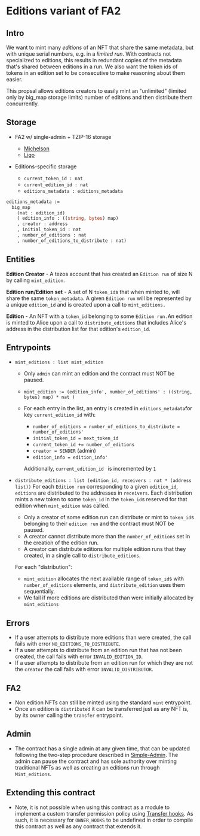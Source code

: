 # Editions variant of FA2

## Intro

We want to mint many _editions_ of an NFT that share the same metadata,
but with unique serial numbers, e.g. in a _limited run_.
With contracts not specialized to editions, this results in redundant copies of the metadata that's shared between editions in a run.
We also want the token ids of tokens in an edition set to be consecutive to make reasoning about them easier. 

This propsal allows editions creators to easily mint an "unlimited" (limited only by big_map storage limits) number of editions and then distribute them concurrently. 

## Storage

- FA2 w/ single-admin + TZIP-16 storage
  + [Michelson](../../../../bin/fa2_multi_nft_asset.tz)
  + [Ligo](../nft/fa2_multi_nft_asset_simple_admin.mligo)

- Editions-specific storage
  + `current_token_id : nat`
  + `current_edition_id : nat`
  + `editions_metadata : editions_metadata`

```ocaml
editions_metadata :=
  big_map
    (nat : edition_id)
    ( edition_info : ((string, bytes) map)
    , creator : address 
    , initial_token_id : nat
    , number_of_editions : nat
    , number_of_editions_to_distribute : nat)
```

## Entities

**Edition Creator** - A tezos account that has created an `Edition run` of size N by calling `mint_edition`.

**Edition run/Edition set** - A set of N `token_id`s that when minted to, will share the same `token_metadata`. A given `Edition run` will be represented by a unique `edition_id` and is created upon a call to `mint_editions.`

**Edition** - An NFT with a `token_id` belonging to some `Edition run.`An edition is minted to Alice upon a call to `distribute_editions` that includes Alice's address in the distribution list for that edition's `edition_id`. 

## Entrypoints

- `mint_editions : list mint_edition`
  + Only `admin` can mint an edition and the contract must NOT be paused.
  + `mint_edition := (edition_info', number_of_editions' : ((string, bytes) map) * nat )`
  + For each entry in the list, an entry is created in `editions_metadata`for key `current_edition_id`
    with:
    * `number_of_editions = number_of_editions_to_distribute = number_of_editions'`
    * `initial_token_id = next_token_id`
    * `current_token_id += number_of_editions`
    * `creator = SENDER` (admin)
    * `edition_info = edition_info'`

    Additionally, `current_edition_id ` is incremented by `1`

- `distribute_editions : list (edition_id, receivers : nat * (address list))`
    For each `Edition run` corresponding to a given `edition_id`, `editions` are distributed to the addresses in `receivers`. Each distribution mints a new token to some `token_id` in the `token_id`s reserved for that edition when `mint_edition` was called.  

  + Only a creator of some edition run can distribute or mint to `token_id`s belonging to their `edition run` and the contract must NOT be paused.
  + A creator cannot distribute more than the `number_of_editions` set in the creation of the edition run.
  + A creator can distribute editions for multiple edition runs that they created, in a single call to `distribute_editions`. 

  For each "distribution":
    * `mint_edition` allocates the next available range of `token_id`s with `number_of_editions` elements, and `distribute_edition` uses them sequentially.
    * We fail if more editions are distributed than were initially allocated by `mint_editions`

## Errors

- If a user attempts to distribute more editions than were created, the call fails with error `NO_EDITIONS_TO_DISTRIBUTE`. 
- If a user attempts to distribute from an edition run that has not been created, the call fails with error `INVALID_EDITION_ID`.
- If a user attempts to distribute from an edition run for which they are not the `creator` the call fails with error `INVALID_DISTRIBUTOR`.

## FA2 

+ Non edition NFTs can still be minted using the standard `mint` entrypoint.
+ Once an edition is `distributed` it can be transferred just as any NFT is, by its owner calling the `transfer` entrypoint.

## Admin 
+ The contract has a single admin at any given time, that can be updated following the two-step procedure described in [Simple-Admin](../../../fa2_modules/README.md). The admin can pause the contract and has sole authority over minting traditional NFTs as well as creating an editions run through `Mint_editions`. 

## Extending this contract
+ Note, it is not possible when using this contract as a module to implement a custom transfer permission policy using [Transfer hooks](../../../fa2/fa2_hook.mligo). As such, it is necessary for `OWNER_HOOKS` to be undefined in order to compile this contract as well as any contract that extends it. 
